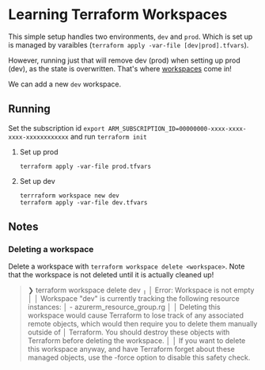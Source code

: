 # Learning Terraform Workspaces

This simple setup handles two environments, `dev` and `prod`.
Which is set up is managed by varaibles (`terraform apply -var-file [dev|prod].tfvars`).

However, running just that will remove dev (prod) when setting up prod (dev), as the state is overwritten.
That's where [workspaces](https://developer.hashicorp.com/terraform/cli/workspaces) come in!

We can add a new `dev` workspace.

## Running 

Set the subscription id `export ARM_SUBSCRIPTION_ID=00000000-xxxx-xxxx-xxxx-xxxxxxxxxxxx` and run `terraform init`

1. Set up prod

    ```console
    terraform apply -var-file prod.tfvars
    ```

2. Set up dev
    
    ```console
    terrraform workspace new dev
    terraform apply -var-file dev.tfvars
    ```

## Notes

### Deleting a workspace

Delete a workspace with `terraform workspace delete <workspace>`.
Note that the workspace is not deleted until it is actually cleaned up!

> ❯ terraform workspace delete dev
> ╷
> │ Error: Workspace is not empty
> │ 
> │ Workspace "dev" is currently tracking the following resource instances:
> │   - azurerm_resource_group.rg
> │ 
> │ Deleting this workspace would cause Terraform to lose track of any associated remote objects, which would then require you to delete them manually outside of
> │ Terraform. You should destroy these objects with Terraform before deleting the workspace.
> │ 
> │ If you want to delete this workspace anyway, and have Terraform forget about these managed objects, use the -force option to disable this safety check.

